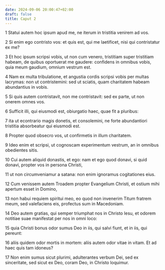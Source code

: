 ```yaml
---
date: 2024-09-06 20:00:47+02:00
draft: false
title: Caput 2
---
```





1 Statui autem hoc ipsum apud me, ne iterum in tristitia venirem ad vos.

2 Si enim ego contristo vos: et quis est, qui me laetificet, nisi qui contristatur ex me?

3 Et hoc ipsum scripsi vobis, ut non cum venero, tristitiam super tristitiam habeam, de quibus oportuerat me gaudere: confidens in omnibus vobis, quia meum gaudium, omnium vestrum est.

4 Nam ex multa tribulatione, et angustia cordis scripsi vobis per multas lacrymas: non ut contristemini: sed ut sciatis, quam charitatem habeam abundantius in vobis.

5 Si quis autem contristavit, non me contristavit: sed ex parte, ut non onerem omnes vos.

6 Sufficit illi, qui eiusmodi est, obiurgatio haec, quae fit a pluribus:

7 ita ut econtrario magis donetis, et consolemini, ne forte abundantiori tristitia absorbeatur qui eiusmodi est.

8 Propter quod obsecro vos, ut confirmetis in illum charitatem.

9 Ideo enim et scripsi, ut cognoscam experimentum vestrum, an in omnibus obedientes sitis.

10 Cui autem aliquid donastis, et ego: nam et ego quod donavi, si quid donavi, propter vos in persona Christi,

11 ut non circumveniamur a satana: non enim ignoramus cogitationes eius.

12 Cum venissem autem Troadem propter Evangelium Christi, et ostium mihi apertum esset in Domino,

13 non habui requiem spiritui meo, eo quod non invenerim Titum fratrem meum, sed valefaciens eis, profectus sum in Macedoniam.

14 Deo autem gratias, qui semper triumphat nos in Christo Iesu, et odorem notitiae suae manifestat per nos in omni loco:

15 quia Christi bonus odor sumus Deo in iis, qui salvi fiunt, et in iis, qui pereunt:

16 aliis quidem odor mortis in mortem: aliis autem odor vitae in vitam. Et ad haec quis tam idoneus?

17 Non enim sumus sicut plurimi, adulterantes verbum Dei, sed ex sinceritate, sed sicut ex Deo, coram Deo, in Christo loquimur.

